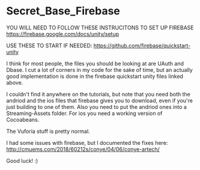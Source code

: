 # Secret_Base_Firebase

YOU WILL NEED TO FOLLOW THESE INSTRUCITONS TO SET UP FIREBASE
https://firebase.google.com/docs/unity/setup

USE THESE TO START IF NEEDED:
https://github.com/firebase/quickstart-unity

I think for most people, the files you should be looking at are UAuth and Dbase. I cut a lot of corners in my code for the sake of time, but an actually good implementation is done in the firebase quickstart unity files linked above. 

I couldn't find it anywhere on the tutorials, but note that you need both the andriod and the ios files that firebase gives you to download, even if you're just building to one of them. Also you need to put the andriod ones into a Streaming-Assets folder. For ios you need a working version of Cocoabeans.

The Vuforia stuff is pretty normal.

I had some issues with firebase, but I documented the fixes here: http://cmuems.com/2018/60212s/conye/04/06/conye-artech/

Good luck! :)
